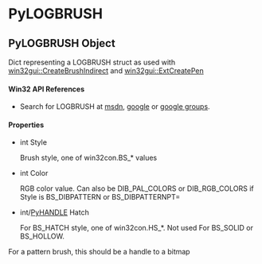 # PyLOGBRUSH


## PyLOGBRUSH Object

Dict representing a LOGBRUSH struct as used with [win32gui::CreateBrushIndirect](win32gui.md#win32guicreatebrushindirect) and [win32gui::ExtCreatePen](win32gui.md#win32guiextcreatepen)

#### Win32 API References

  - Search for LOGBRUSH at [msdn](http://search.msdn.microsoft.com/search/results.aspx?view=msdn&query=LOGBRUSH.md), [google](http://www.google.com/search?q=LOGBRUSH.md) or [google groups](http://groups.google.com/groups?q=LOGBRUSH.md)\.

#### Properties

  - int Style

    Brush style, one of win32con\.BS\_\* values

  - int Color

    RGB color value\.  Can also be DIB\_PAL\_COLORS or DIB\_RGB\_COLORS if Style is BS\_DIBPATTERN or BS\_DIBPATTERNPT=

  - int/[PyHANDLE](PyHANDLE.md) Hatch

    For BS\_HATCH style, one of win32con\.HS\_\*\. Not used For BS\_SOLID or BS\_HOLLOW\. 

For a pattern brush, this should be a handle to a bitmap
